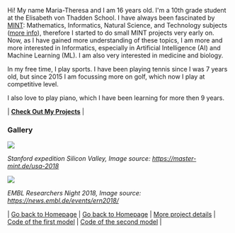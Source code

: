 Hi! My name Maria-Theresa and I am 16 years old. I'm a 10th grade student at the Elisabeth von Thadden School. I have always been fascinated by [MINT](https://master-mint.de/): Mathematics, Informatics, Natural Science, and Technology subjects ([more info](https://de.wikipedia.org/wiki/MINT-F%C3%A4cher)), therefore I started to do small MINT projects very early on. Now, as I have gained more understanding of these topics, I am more and more interested in Informatics, especially in Artificial Intelligence (AI) and Machine Learning (ML). I am also very interested in medicine and biology. 

In my free time, I play sports. I have been playing tennis since I was 7 years old, but since 2015 I am focussing more on golf, which now I play at competitive level. 

I also love to play piano, which I have been learning for more then 9 years.

| **[Check Out My Projects](./post/2019-07-30-my-projects.md)** |

### Gallery

![](https://master-mint.de/wp-content/uploads/2019/04/USA_2018_06.jpg)


*Stanford expedition Silicon Valley, Image source: https://master-mint.de/usa-2018*

![](https://news.embl.de/wp-content/uploads/2018/11/IMG_7591-768x576.jpg)

*EMBL Researchers Night 2018, Image source: https://news.embl.de/events/ern2018/* 

| [Go back to Homepage](https://matheli.github.io/BWKI/) | [Go back to Homepage](https://matheli.github.io/BWKI/) | [More project details](https://matheli.github.io/BWKI/posts/More%20details.html) | [Code of the first model](./posts/First_model.md) | [Code of the second model](./posts/Second_model.md) | 
